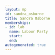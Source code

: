 ```yaml
---
layout: mp
id: sandra_osborne
title: Sandra Osborne
memberships:
- id: lab
  name: Labour Party
  start: 
  end: 
autogenerated: true
---
```


